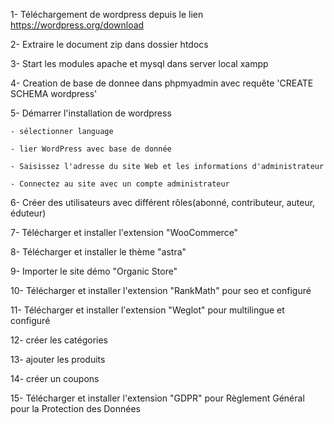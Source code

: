 1- Téléchargement de wordpress depuis le lien https://wordpress.org/download

2- Extraire le document zip dans dossier htdocs

3- Start les modules apache et mysql dans server local xampp

4- Creation de base de donnee dans phpmyadmin avec requête 'CREATE SCHEMA wordpress'

5- Démarrer l'installation de wordpress

	- sélectionner language

	- lier WordPress avec base de donnée

	- Saisissez l'adresse du site Web et les informations d'administrateur

	- Connectez au site avec un compte administrateur

6- Créer des utilisateurs avec différent rôles(abonné, contributeur, auteur, éduteur)

7- Télécharger et installer l'extension "WooCommerce"

8- Télécharger et installer le thème "astra"

9- Importer le site démo "Organic Store"

10- Télécharger et installer l'extension "RankMath" pour seo et configuré

11- Télécharger et installer l'extension "Weglot" pour multilingue et configuré

12- créer les catégories

13- ajouter les produits

14- créer un coupons

15- Télécharger et installer l'extension "GDPR" pour Règlement Général pour la Protection des Données